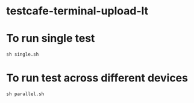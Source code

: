 # testcafe-terminal-upload-lt
 # To run single test
 ```sh single.sh```
 # To run test across different devices
 ```sh parallel.sh```

